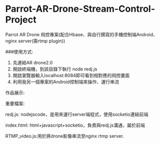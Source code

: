 
# Parrot-AR-Drone-Stream-Control-Project
Parrot AR Drone 飛控專案(配合Hbase、與自行撰寫的手機控制端Android、nginx server(需rtmp plugin))

###使用方式:

1. 先連結AR drone2.0
2. 開啟終端機，到該目錄下執行 node redj.js
3. 開啟瀏覽器輸入localhost:8084即可看到相對應的飛控畫面
4. 利用我另一個專案的Android控制端來操作、運行串流

作品展示:

重要檔案:

redj.js: nodejscode，是用來運行server端程式，使用socketio連結前端

index.html: html+javascript+socketio，負責與redj.js溝通，屬於前端

RTMP_video.js:用於將drone影像串流至nginx rtmp server.
